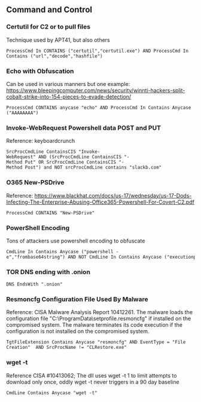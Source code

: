 ## Command and Control

### Certutil for C2 or to pull files

Technique used by APT41, but also others

```
ProcessCmd In CONTAINS ("certutil","certutil.exe") AND ProcessCmd In Contains ("url","decode","hashfile")
```

### Echo with Obfuscation 

Can be used in various manners but one example: https://www.bleepingcomputer.com/news/security/winnti-hackers-split-cobalt-strike-into-154-pieces-to-evade-detection/

```
ProcessCmd CONTAINS anycase "echo" AND ProcessCmd In Contains Anycase ("AAAAAAAA")
```

### Invoke-WebRequest Powershell data POST and PUT 

Reference: keyboardcrunch

```
SrcProcCmdLine ContainsCIS "Invoke-WebRequest" AND (SrcProcCmdLine ContainsCIS "-Method Put" OR SrcProcCmdLine ContainsCIS "-Method Post") and NOT srcProcCmdLine contains "slackb.com"
```

### O365 New-PSDrive

Reference: https://www.blackhat.com/docs/us-17/wednesday/us-17-Dods-Infecting-The-Enterprise-Abusing-Office365-Powershell-For-Covert-C2.pdf

```
ProcessCmd CONTAINS "New-PSDrive"
```

### PowerShell Encoding

Tons of attackers use powershell encoding to obfuscate

```
CmdLine In Contains Anycase ("powershell -e","frombase64string") AND NOT CmdLine In Contains Anycase ("executionpolicy","SentinelTroubleshooter.ps1")
```

### TOR DNS ending with .onion

```
DNS EndsWith ".onion"
```

### Resmoncfg Configuration File Used By Malware

Reference: CISA Malware Analysis Report 10412261. The malware loads the configuration file
"C:\ProgramData\setprofile.resmoncfg" if installed on the compromised system. The malware terminates its code execution if the
configuration is not installed on the compromised system.

```
TgtFileExtension Contains Anycase "resmoncfg" AND EventType = "File Creation"  AND SrcProcName != "CLRestore.exe"
```

### wget -t

Reference CISA #10413062; The dll uses wget -t 1 to limit attempts to download only once, oddly wget -t never triggers in a 90 day baseline

```
CmdLine Contains Anycase "wget -t"
```
